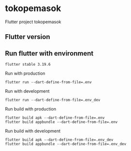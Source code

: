 # tokopemasok

Flutter project tokopemasok

## Flutter version

## Run flutter with environment

```
flutter stable 3.19.6
```

Run with production

```
flutter run --dart-define-from-file=.env
```

Run with development

```
flutter run --dart-define-from-file=.env_dev
```

Run build with production

```
flutter build apk --dart-define-from-file=.env
flutter build appbundle --dart-define-from-file=.env
```

Run build with development

```
flutter build apk --dart-define-from-file=.env_dev
flutter build appbundle --dart-define-from-file=.env_dev
```
